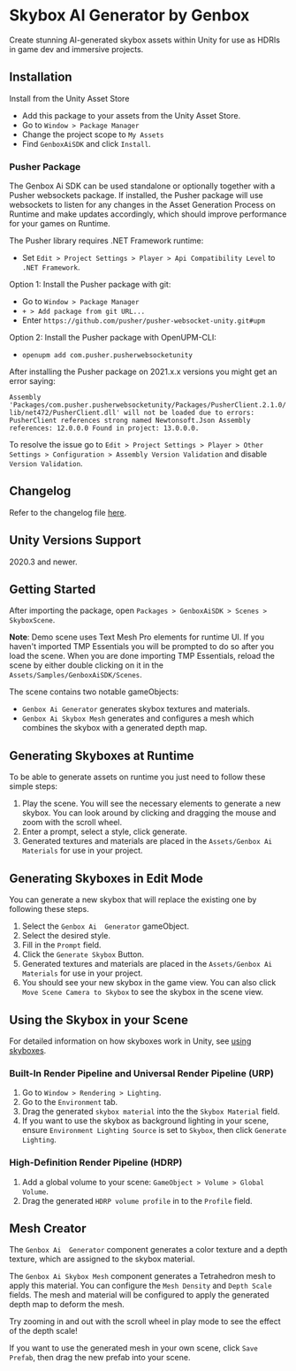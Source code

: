 # Skybox AI Generator by Genbox

Create stunning AI-generated skybox assets within Unity for use as HDRIs in game dev and immersive projects.


## Installation

Install from the Unity Asset Store
- Add this package to your assets from the Unity Asset Store.
- Go to `Window > Package Manager`
- Change the project scope to `My Assets`
- Find `GenboxAiSDK` and click `Install`.


### Pusher Package
The Genbox Ai SDK can be used standalone or optionally together with a Pusher websockets package. If installed, the Pusher package will use websockets to listen for any changes in the Asset Generation Process on Runtime and make updates accordingly, which should improve performance for your games on Runtime.

The Pusher library requires .NET Framework runtime:
- Set `Edit > Project Settings > Player > Api Compatibility Level` to `.NET Framework`.

Option 1: Install the Pusher package with git:
- Go to `Window > Package Manager`
- `+ > Add package from git URL...`
- Enter `https://github.com/pusher/pusher-websocket-unity.git#upm`

Option 2: Install the Pusher package with OpenUPM-CLI:
- `openupm add com.pusher.pusherwebsocketunity`

After installing the Pusher package on 2021.x.x versions you might get an error saying:

`Assembly 'Packages/com.pusher.pusherwebsocketunity/Packages/PusherClient.2.1.0/lib/net472/PusherClient.dll' will not be loaded due to errors: PusherClient references strong named Newtonsoft.Json Assembly references: 12.0.0.0 Found in project: 13.0.0.0.`

To resolve the issue go to `Edit > Project Settings > Player > Other Settings > Configuration > Assembly Version Validation` and disable `Version Validation`.

## Changelog
Refer to the changelog file [here](CHANGELOG.md).

## Unity Versions Support

2020.3 and newer.

## Getting Started

After importing the package, open `Packages > GenboxAiSDK > Scenes > SkyboxScene`.

**Note**: Demo scene uses Text Mesh Pro elements for runtime UI. If you haven't imported TMP Essentials
you will be prompted to do so after you load the scene. When you are done importing TMP Essentials,
reload the scene by either double clicking on it in the `Assets/Samples/GenboxAiSDK/Scenes`.

The scene contains two notable gameObjects:
- `Genbox Ai Generator` generates skybox textures and materials.
- `Genbox Ai Skybox Mesh` generates and configures a mesh which combines the skybox with a generated depth map.

## Generating Skyboxes at Runtime

To be able to generate assets on runtime you just need to follow these simple steps:

1. Play the scene. You will see the necessary elements to generate a new skybox. You can look around by clicking and dragging the mouse and zoom with the scroll wheel.
2. Enter a prompt, select a style, click generate.
3. Generated textures and materials are placed in the `Assets/Genbox Ai Materials` for use in your project.

## Generating Skyboxes in Edit Mode

You can generate a new skybox that will replace the existing one by following these steps.

1. Select the `Genbox Ai  Generator` gameObject.
2. Select the desired style.
3. Fill in the `Prompt` field.
4. Click the `Generate Skybox` Button.
5. Generated textures and materials are placed in the `Assets/Genbox Ai  Materials` for use in your project.
6. You should see your new skybox in the game view. You can also click `Move Scene Camera to Skybox` to see the skybox in the scene view.

## Using the Skybox in your Scene

For detailed information on how skyboxes work in Unity, see [using skyboxes](https://docs.unity3d.com/Manual/skyboxes-using.html).

### Built-In Render Pipeline and Universal Render Pipeline (URP)

1. Go to `Window > Rendering > Lighting`.
2. Go to the `Environment` tab.
3. Drag the generated `skybox material` into the the `Skybox Material` field.
4. If you want to use the skybox as background lighting in your scene, ensure `Environment Lighting Source` is set to `Skybox`, then click `Generate Lighting`.

### High-Definition Render Pipeline (HDRP)

1. Add a global volume to your scene: `GameObject > Volume > Global Volume`.
2. Drag the generated `HDRP volume profile` in to the `Profile` field.

## Mesh Creator

The `Genbox Ai  Generator` component generates a color texture and a depth texture, which are assigned to the skybox material.

The `Genbox Ai Skybox Mesh` component generates a Tetrahedron mesh to apply this material. You can configure the `Mesh Density` and `Depth Scale` fields. The mesh and material will be configured to apply the generated depth map to deform the mesh.

Try zooming in and out with the scroll wheel in play mode to see the effect of the depth scale!

If you want to use the generated mesh in your own scene, click `Save Prefab`, then drag the new prefab into your scene.